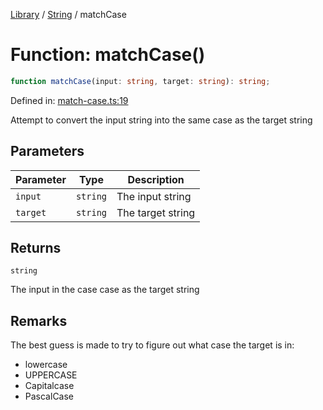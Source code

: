 <!-- markdownlint-disable -->
<!-- cspell: disable -->
[Library](../index.md) / [String](./index.md) / matchCase

# Function: matchCase()

```ts
function matchCase(input: string, target: string): string;
```

Defined in: [match-case.ts:19](https://github.com/technobuddha/library/blob/main/src/match-case.ts#L19)

Attempt to convert the input string into the same case as the target string

## Parameters

| Parameter | Type | Description |
| ------ | ------ | ------ |
| `input` | `string` | The input string |
| `target` | `string` | The target string |

## Returns

`string`

The input in the case case as the target string

## Remarks

The best guess is made to try to figure out what case the target is in:
 * lowercase
 * UPPERCASE
 * Capitalcase
 * PascalCase

